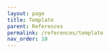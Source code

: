 ```yaml
---
layout: page
title: Template
parent: References
permalink: /references/template
nav_order: 10
---
```

